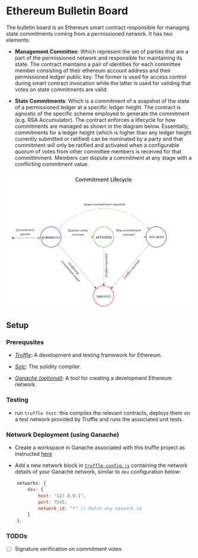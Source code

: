 # Ethereum Bulletin Board

The bulletin board is an Ethereum smart contract responsible for managing state commitments coming from a permissioned network. It has two elements:

- **Management Committee**: Which represent the set of parties that are a part of the permissioned network and responsible for maintaining its state. The contract maintains a pair of identities for each committee member consisting of their ethereum account address and their permissioned ledger public key. The former is used for access control during smart contract invocation while the latter is used for validing that votes on state commitments are valid.

- **State Commitments**: Which is a commitment of a snapshot of the state of a permissioned ledger at a specific ledger height. The contract is agnostic of the specific scheme employed to generate the commitment (e.g. RSA Accumulator). The contract enforces a lifecycle for how commitments are managed as shown in the diagram below. Essentially, commitments for a ledger height (which is higher than any ledger height currently submitted or ratified) can be nominated by a party and that commitment will only be ratified and activated when a configurable *quorum* of votes from other committee members is received for that committmment. Members can dispute a commitment at any stage with a conflicting commitment value.

![commitment lifecycle](./docs/commitment-lifecycle.png)

## Setup
### Prerequsites

- [*Truffle*](https://www.trufflesuite.com/): A development and testing framework for Ethereum.

- [*Solc*](https://solidity.readthedocs.io/en/v0.6.4/installing-solidity.html): The solidity compiler.

- [*Ganache (optional)*](https://www.trufflesuite.com/docs/ganache/quickstart): A tool for creating a development Ethereum network.

### Testing

- run `truffle test`: this compiles the relevant contracts, deploys them on a test network provided by Truffle and runs the associated unit tests.

### Network Deployment (using Ganache)

- Create a workspace in Ganache associated with this truffle project as instructed [here](https://www.trufflesuite.com/docs/ganache/truffle-projects/linking-a-truffle-project)

- Add a new network block in [`truffle-config.js`](./truffle-config.js) containing the network details of your Ganache network, similar to `dev` configuration below:

```javascript
    networks: {
        dev: {
            host: "127.0.0.1",
            port: 7545,
            network_id: "*" // Match any network id
        }
    },
```

### TODOs

- [ ] Signature verification on commitment votes
